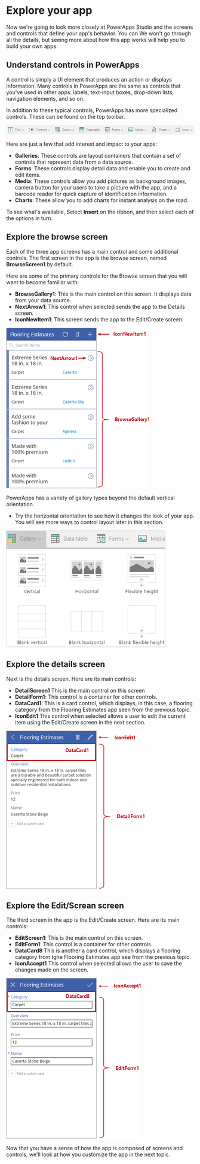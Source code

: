 # Explore your app
Now we're going to look more closely at PowerApps Studio and the screens and controls that define your app's behavior. You can  We won't go through all the details, but seeing more about how this app works will help you to build your own apps. 

## Understand controls in PowerApps
A control is simply a UI element that produces an action or displays information. Many controls in PowerApps are the same as controls that you've used in other apps: labels, text-input boxes, drop-down lists, navigation elements, and so on.

In addition to these typical controls, PowerApps has more specialized controls. These can be found on the top toolbar.

![Controls tab on PowerApps Studio ribbon](media/powerapps-ribbon-controls.png)

Here are just a few that add interest and impact to your apps:

- **Galleries**: These controls are layout containers that contain a set of controls that represent data from a data source.
- **Forms**: These controls display detail data and enable you to create and edit items. 
- **Media**: These controls allow you add pictures as background images, camera button for your users to take a picture with the app, and a barcode reader for quick capture of identification information. 
- **Charts**: These allow you to add charts for instant analysis on the road.

To see what's available, Select **Insert** on the ribbon, and then select each of the options in turn.

## Explore the browse screen
Each of the three app screens has a main control and some additional controls. The first screen in the app is the browse screen, named **BrowseScreen1** by default. 

Here are some of the primary controls for the Browse screen that you will want to become familiar with:
- **BrowseGallery1**: This is the main control on this screen. It displays data from your data source.  
- **NextArrow1**: This control when selected sends the app to the Details screen. 
-  **IconNewItem1**: This screen sends the app to the Edit/Create screen.

![Browse screen with controls](media/powerapps-browse-screen.png)

PowerApps has a variety of gallery types beyond the default vertical orientation. 

- Try the horizontal orientation to see how it changes the look of your app. You will see more ways to control layout later in this section.

![PowerApps gallery options](media/powerapps-galleries.png)

## Explore the details screen
Next is the details screen. Here are its main controls:
- **DetailScreen1** This is the main control on this screen
- **DetailForm1**: This control is a container for other controls.
- **DataCard1**: This is a card control, which displays, in this case, a flooring category from the Flooring Estimates app seen from the previous topic. 
- **IconEdit1** This control when selected allows a user to edit the current item using the Edit/Create screen in the next section.

![Details screen with controls](media/powerapps-details-screen.png)

## Explore the Edit/Screan screen
The third screen in the app is the Edit/Create screen. Here are its main controls:
- **EditScreen1**: This is the main control on this screen.
- **EditForm1**: This control is a container for other controls.
-  **DataCard8** This is another a card control, which displays a flooring category from tghe Flooring Estimates app see from the previous topic.
- **IconAccept1** This control when selected allows the user to save the changes made on the screen.

![Edit screen with controls](media/powerapps-edit-screen.png)

Now that you have a sense of how the app is composed of screens and controls, we'll look at how you customize the app in the next topic.
